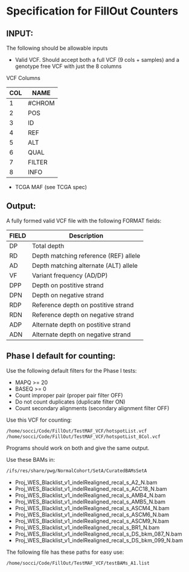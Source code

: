 # Specification for FillOut Counters

## INPUT:

The following should be allowable inputs

* Valid VCF. Should accept both a full VCF (9 cols + samples) and a genotype free VCF with just the 8 columns

VCF Columns
  
  COL|NAME
  --|--
  1| #CHROM
  2| POS
  3| ID
  4| REF
  5| ALT
  6| QUAL
  7| FILTER
  8| INFO


* TCGA MAF (see TCGA spec)

## Output:

A fully formed valid VCF file with the following FORMAT fields:

FIELD | Description
------|------------
DP	  | Total depth
RD    | Depth matching reference (REF) allele
AD    | Depth matching alternate (ALT) allele
VF    | Variant frequency (AD/DP)
DPP   | Depth on postitive strand
DPN   | Depth on negative strand
RDP   | Reference depth on postitive strand
RDN   | Reference depth on negative strand
ADP   | Alternate depth on postitive strand
ADN   | Alternate depth on negative strand

## Phase I default for counting:

Use the following default filters for the Phase I tests:

* MAPQ >= 20
* BASEQ >= 0
* Count improper pair (proper pair filter OFF)
* Do not count duplicates (duplicate filter ON)
* Count secondary alignments (secondary alignment filter OFF)

Use this VCF for counting:

```bash
/home/socci/Code/FillOut/TestMAF_VCF/hotspotList.vcf
/home/socci/Code/FillOut/TestMAF_VCF/hotspotList_8Col.vcf
```

Programs should work on both and give the same output.

Use these BAMs in:

```bash
/ifs/res/share/pwg/NormalCohort/SetA/CuratedBAMsSetA
```

* Proj_WES_Blacklist_v1_indelRealigned_recal_s_A2_N.bam
* Proj_WES_Blacklist_v1_indelRealigned_recal_s_ACC18_N.bam
* Proj_WES_Blacklist_v1_indelRealigned_recal_s_AMB4_N.bam
* Proj_WES_Blacklist_v1_indelRealigned_recal_s_AMB5_N.bam
* Proj_WES_Blacklist_v1_indelRealigned_recal_s_ASCM4_N.bam
* Proj_WES_Blacklist_v1_indelRealigned_recal_s_ASCM6_N.bam
* Proj_WES_Blacklist_v1_indelRealigned_recal_s_ASCM9_N.bam
* Proj_WES_Blacklist_v1_indelRealigned_recal_s_BR1_N.bam
* Proj_WES_Blacklist_v1_indelRealigned_recal_s_DS_bkm_087_N.bam
* Proj_WES_Blacklist_v1_indelRealigned_recal_s_DS_bkm_099_N.bam

The following file has these paths for easy use:

```bash
/home/socci/Code/FillOut/TestMAF_VCF/testBAMs_A1.list
```

